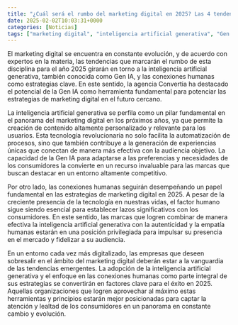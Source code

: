 ```yaml
---
title: "¿Cuál será el rumbo del marketing digital en 2025? Las 4 tendencias de Gen IA"
date: 2025-02-02T10:03:31+0000
categories: [Noticias]
tags: ["marketing digital", "inteligencia artificial generativa", "Gen IA", "conexiones humanas", "estrategias clave", "contenido personalizado", "experiencias únicas."]
---
```


El marketing digital se encuentra en constante evolución, y de acuerdo con expertos en la materia, las tendencias que marcarán el rumbo de esta disciplina para el año 2025 girarán en torno a la inteligencia artificial generativa, también conocida como Gen IA, y las conexiones humanas como estrategias clave. En este sentido, la agencia Convertia ha destacado el potencial de la Gen IA como herramienta fundamental para potenciar las estrategias de marketing digital en el futuro cercano.

La inteligencia artificial generativa se perfila como un pilar fundamental en el panorama del marketing digital en los próximos años, ya que permite la creación de contenido altamente personalizado y relevante para los usuarios. Esta tecnología revolucionaria no solo facilita la automatización de procesos, sino que también contribuye a la generación de experiencias únicas que conectan de manera más efectiva con la audiencia objetivo. La capacidad de la Gen IA para adaptarse a las preferencias y necesidades de los consumidores la convierte en un recurso invaluable para las marcas que buscan destacar en un entorno altamente competitivo.

Por otro lado, las conexiones humanas seguirán desempeñando un papel fundamental en las estrategias de marketing digital en 2025. A pesar de la creciente presencia de la tecnología en nuestras vidas, el factor humano sigue siendo esencial para establecer lazos significativos con los consumidores. En este sentido, las marcas que logren combinar de manera efectiva la inteligencia artificial generativa con la autenticidad y la empatía humanas estarán en una posición privilegiada para impulsar su presencia en el mercado y fidelizar a su audiencia.

En un entorno cada vez más digitalizado, las empresas que deseen sobresalir en el ámbito del marketing digital deberán estar a la vanguardia de las tendencias emergentes. La adopción de la inteligencia artificial generativa y el enfoque en las conexiones humanas como parte integral de sus estrategias se convertirán en factores clave para el éxito en 2025. Aquellas organizaciones que logren aprovechar al máximo estas herramientas y principios estarán mejor posicionadas para captar la atención y lealtad de los consumidores en un panorama en constante cambio y evolución.
    